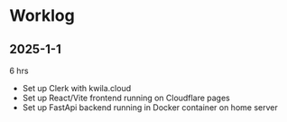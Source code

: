 # Worklog

## 2025-1-1

6 hrs

- Set up Clerk with kwila.cloud
- Set up React/Vite frontend running on Cloudflare pages
- Set up FastApi backend running in Docker container on home server
